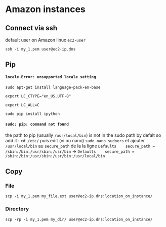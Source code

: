 # Amazon instances

## Connect via ssh

default user on Amazon linux `ec2-user`

`ssh -i my_1.pem user@ec2-ip.dns`

## Pip 

#### `locale.Error: unsupported locale setting`

`sudo apt-get install language-pack-en-base`

`export LC_CTYPE="en_US.UTF-8"`

`export LC_ALL=C`

`sudo pip install ipython`

#### `sudo: pip: command not found`

the path to pip (usually `/usr/local/bin`) is not in the sudo path by defalt so add it : `cd /etc/` puis edit (vi ou nano) `sudo nano sudoers` et ajouter `/usr/local/bin` au `secure_path` de la  la ligne `Defaults    secure_path = /sbin:/bin:/usr/sbin:/usr/bin` -> `Defaults    secure_path = /sbin:/bin:/usr/sbin:/usr/bin:/usr/local/bin`

## Copy 

### File

`scp -i my_1.pem my_file.ext user@ec2-ip.dns:location_on_instance/`

### Directory

`scp -rp -i my_1.pem my_dir/ user@ec2-ip.dns:location_on_instance/`
